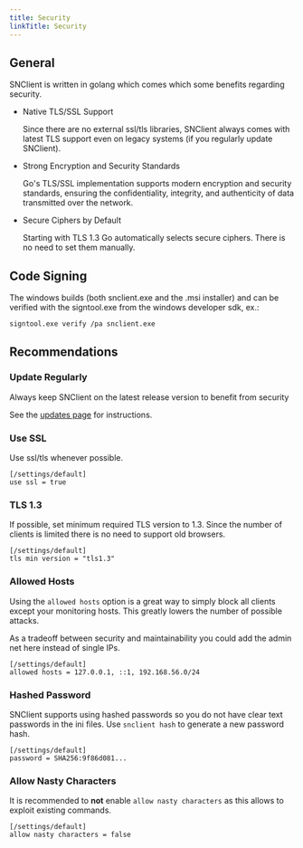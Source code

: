 ```yaml
---
title: Security
linkTitle: Security
---
```


## General

SNClient is written in golang which comes which some benefits regarding security.

- Native TLS/SSL Support

  Since there are no external ssl/tls libraries, SNClient always comes with
  latest TLS support even on legacy systems (if you regularly update SNClient).

- Strong Encryption and Security Standards

  Go's TLS/SSL implementation supports modern encryption and security
  standards, ensuring the confidentiality, integrity, and authenticity of
  data transmitted over the network.

- Secure Ciphers by Default

  Starting with TLS 1.3 Go automatically selects secure ciphers. There is no
  need to set them manually.

## Code Signing

The windows builds (both snclient.exe and the .msi installer) and can be verified
with the signtool.exe from the windows developer sdk, ex.:

    signtool.exe verify /pa snclient.exe

## Recommendations

### Update Regularly

Always keep SNClient on the latest release version to benefit from security

See the [updates page](../updates/) for instructions.

### Use SSL

Use ssl/tls whenever possible.

    [/settings/default]
    use ssl = true

### TLS 1.3

If possible, set minimum required TLS version to 1.3. Since the number of
clients is limited there is no need to support old browsers.

    [/settings/default]
    tls min version = "tls1.3"


### Allowed Hosts

Using the `allowed hosts` option is a great way to simply block all clients except
your monitoring hosts. This greatly lowers the number of possible attacks.

As a tradeoff between security and maintainability you could add the admin net
here instead of single IPs.

    [/settings/default]
    allowed hosts = 127.0.0.1, ::1, 192.168.56.0/24

### Hashed Password

SNClient supports using hashed passwords so you do not have clear text passwords
in the ini files. Use `snclient hash` to generate a new password hash.

    [/settings/default]
    password = SHA256:9f86d081...

### Allow Nasty Characters

It is recommended to **not** enable `allow nasty characters` as this allows
to exploit existing commands.

    [/settings/default]
    allow nasty characters = false
